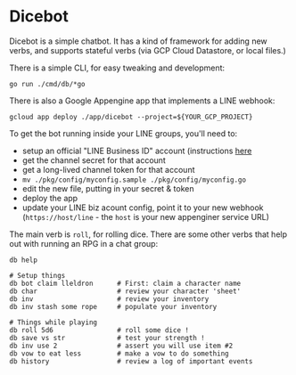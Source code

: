 # Dicebot

Dicebot is a simple chatbot. It has a kind of framework for adding new
verbs, and supports stateful verbs (via GCP Cloud Datastore, or local
files.)

There is a simple CLI, for easy tweaking and development:
```
go run ./cmd/db/*go
```

There is also a Google Appengine app that implements a LINE webhook:
```
gcloud app deploy ./app/dicebot --project=${YOUR_GCP_PROJECT}
```

To get the bot running inside your LINE groups, you'll need to:
* setup an official "LINE Business ID" account (instructions
[here](https://respond.io/blog/the-ultimate-guide-to-line-for-business/#8crh6)
* get the channel secret for that account
* get a long-lived channel token for that account
* `mv ./pkg/config/myconfig.sample ./pkg/config/myconfig.go`
* edit the new file, putting in your secret & token
* deploy the app
* update your LINE biz acount config, point it to your new webhook (`https://host/line` - the `host` is your new appenginer service URL)

The main verb is `roll`, for rolling dice. There are some other verbs
that help out with running an RPG in a chat group:
```
db help

# Setup things
db bot claim lleldron      # First: claim a character name
db char                    # review your character 'sheet'
db inv                     # review your inventory
db inv stash some rope     # populate your inventory

# Things while playing
db roll 5d6                # roll some dice !
db save vs str             # test your strength !
db inv use 2               # assert you will use item #2
db vow to eat less         # make a vow to do something
db history                 # review a log of important events
```
